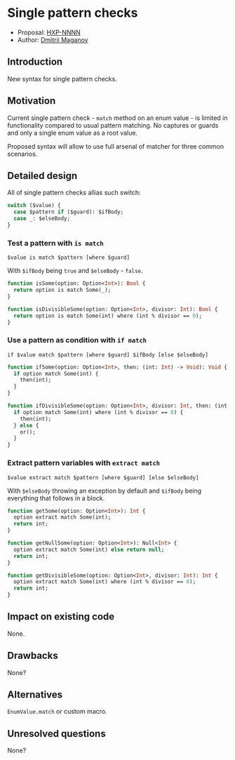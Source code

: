 # Single pattern checks

* Proposal: [HXP-NNNN](NNNN-single-pattern-checks.md)
* Author: [Dmitrii Maganov](https://github.com/vonagam)

## Introduction

New syntax for single pattern checks.

## Motivation

Current single pattern check - `match` method on an enum value - is limited in functionality compared to usual pattern matching. No captures or guards and only a single enum value as a root value.

Proposed syntax will allow to use full arsenal of matcher for three common scenarios.

## Detailed design

All of single pattern checks allias such switch:

```haxe
switch ($value) {
  case $pattern if ($guard): $ifBody;
  case _: $elseBody;
}
```

### Test a pattern with `is match`

```
$value is match $pattern [where $guard]
```

With `$ifBody` being `true` and `$elseBody` - `false`.

```haxe
function isSome(option: Option<Int>): Bool {
  return option is match Some(_);
}

function isDivisibleSome(option: Option<Int>, divisor: Int): Bool {
  return option is match Some(int) where (int % divisor == 0);
}
```

### Use a pattern as condition with `if match`

```
if $value match $pattern [where $guard] $ifBody [else $elseBody]
```

```haxe
function ifSome(option: Option<Int>, then: (int: Int) -> Void): Void {
  if option match Some(int) {
    then(int);
  }
}

function ifDivisibleSome(option: Option<Int>, divisor: Int, then: (int: Int) -> Void, or: () -> Void): Void {
  if option match Some(int) where (int % divisor == 0) {
    then(int);
  } else {
    or();
  }
}
```

### Extract pattern variables with `extract match`

```
$value extract match $pattern [where $guard] [else $elseBody]
```

With `$elseBody` throwing an exception by default and `$ifBody` being everything that follows in a block.

```haxe
function getSome(option: Option<Int>): Int {
  option extract match Some(int);
  return int;
}

function getNullSome(option: Option<Int>): Null<Int> {
  option extract match Some(int) else return null;
  return int;
}

function getDivisibleSome(option: Option<Int>, divisor: Int): Int {
  option extract match Some(int) where (int % divisor == 0);
  return int;
}
```

## Impact on existing code

None.

## Drawbacks

None?

## Alternatives

`EnumValue.match` or custom macro.

## Unresolved questions

None?
